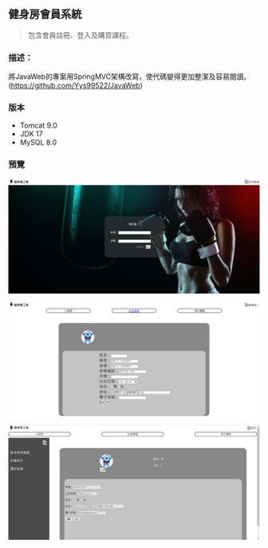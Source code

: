 ## 健身房會員系統
> 包含會員註冊、登入及購買課程。

### 描述：
將JavaWeb的專案用SpringMVC架構改寫，使代碼變得更加整潔及容易閱讀。
(https://github.com/Yys99522/JavaWeb)

### 版本
- Tomcat 9.0 
- JDK 17
- MySQL 8.0


### 預覽
![image](https://github.com/Yys99522/JavaMVC/blob/main/preview/index.png)

![image](https://github.com/Yys99522/JavaMVC/blob/main/preview/register.png)

![image](https://github.com/Yys99522/JavaMVC/blob/main/preview/member.png)


